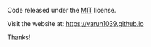 Code released under the [MIT](https://github.com/varun1309/varun1309.github.io/blob/master/LICENSE) license.

Visit the website at: https://varun1039.github.io

Thanks!
